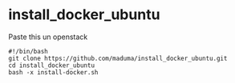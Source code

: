 # install_docker_ubuntu

Paste this un openstack 
```
#!/bin/bash
git clone https://github.com/maduma/install_docker_ubuntu.git
cd install_docker_ubuntu
bash -x install-docker.sh
```
